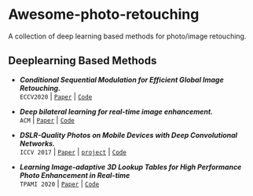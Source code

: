 # Awesome-photo-retouching
A collection of deep learning based methods for photo/image retouching.

## Deeplearning Based Methods
*  **_Conditional Sequential Modulation for Efficient Global Image Retouching._** <br>
`ECCV2020` | [`Paper`](http://www.ecva.net/papers/eccv_2020/papers_ECCV/papers/123580664.pdf)  | [`Code`](https://github.com/hejingwenhejingwen/CSRNet)<br>
*  **_Deep bilateral learning for real-time image enhancement._** <br>
`ACM` | [`Paper`](https://groups.csail.mit.edu/graphics/hdrnet/data/hdrnet.pdf)  | [`Code`](https://github.com/google/hdrnet)<br>

*  **_DSLR-Quality Photos on Mobile Devices with Deep Convolutional Networks._** <br>
`ICCV 2017` | [`Paper`](https://arxiv.org/pdf/1704.02470.pdf)  | [`project`](http://people.ee.ethz.ch/~ihnatova/) | [`Code`](https://github.com/aiff22/DPED)<br>
* **_Learning Image-adaptive 3D Lookup Tables for High Performance Photo Enhancement in Real-time_** <br>
`TPAMI 2020` | [`Paper`](https://arxiv.org/abs/2009.14468) | [`Code`](https://github.com/HuiZeng/Image-Adaptive-3DLUT)

